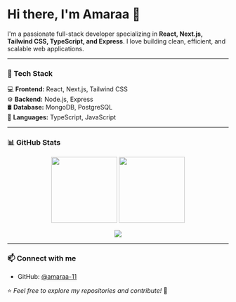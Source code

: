 # Hi there, I'm Amaraa 👋  

I'm a passionate full-stack developer specializing in **React, Next.js, Tailwind CSS, TypeScript, and Express**. I love building clean, efficient, and scalable web applications.  

---

### 🚀 Tech Stack  
💻 **Frontend:** React, Next.js, Tailwind CSS  
⚙️ **Backend:** Node.js, Express  
🛢 **Database:** MongoDB, PostgreSQL  
📜 **Languages:** TypeScript, JavaScript  

---

### 📊 GitHub Stats  

<p align="center">
  <img src="https://github-readme-stats.vercel.app/api?username=amaraa-11&show_icons=true&theme=transparent&hide_border=true" height="150" />
  <img src="https://github-readme-streak-stats.herokuapp.com?user=amaraa-11&theme=transparent&hide_border=true" height="150" />
</p>

<p align="center">
  <img src="https://github-readme-activity-graph.vercel.app/graph?username=amaraa-11&theme=github-compact&hide_border=true" />
</p>

---

### 📫 Connect with me  
- GitHub: [@amaraa-11](https://github.com/amaraa-11)  

⭐️ *Feel free to explore my repositories and contribute!* 🚀  
